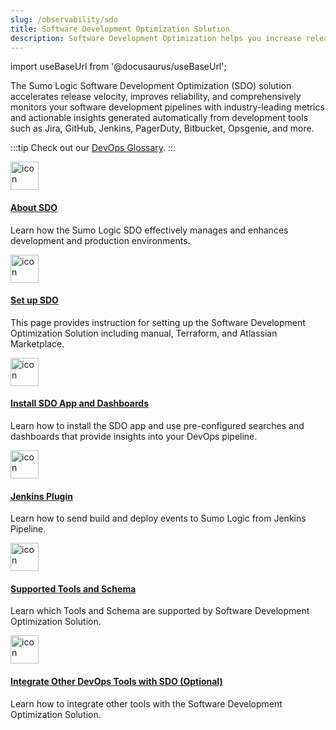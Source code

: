 ```yaml
---
slug: /observability/sdo
title: Software Development Optimization Solution
description: Software Development Optimization helps you increase release velocity, improve reliability, and comprehensively monitor your software development pipelines with actionable insights generated automatically from development tools such as Jira, GitHub, Jenkins, PagerDuty, Bitbucket, Opsgenie, and more.
---
```


import useBaseUrl from '@docusaurus/useBaseUrl';

The Sumo Logic Software Development Optimization (SDO) solution accelerates release velocity, improves reliability, and comprehensively monitors your software development pipelines with industry-leading metrics and actionable insights generated automatically from development tools such as Jira, GitHub, Jenkins, PagerDuty, Bitbucket, Opsgenie, and more.

:::tip
Check out our [DevOps Glossary](https://www.sumologic.com/glossary).
:::

<div className="box-wrapper" >
<div className="box smallbox card">
  <div className="container">
  <a href={useBaseUrl('/docs/observability/sdo/about-sdo')}><img src={useBaseUrl('img/icons/sdo.png')} alt="icon" width="45"/><h4>About SDO</h4></a>
  <p>Learn how the Sumo Logic SDO effectively manages and enhances development and production environments.</p>
  </div>
</div>
<div className="box smallbox card">
  <div className="container">
  <a href={useBaseUrl('/docs/observability/sdo/set-up-sdo')}><img src={useBaseUrl('img/icons/sdo.png')} alt="icon" width="45"/><h4>Set up SDO</h4></a>
  <p>This page provides instruction for setting up the Software Development Optimization Solution including manual, Terraform, and Atlassian Marketplace.</p>
  </div>
</div>
  <div className="box smallbox card">
    <div className="container">
    <a href={useBaseUrl('/docs/observability/sdo/install-sdo-app-view-dashboards')}><img src={useBaseUrl('img/icons/sdo.png')} alt="icon" width="45"/><h4>Install SDO App and Dashboards</h4></a>
    <p>Learn how to install the SDO app and use pre-configured searches and dashboards that provide insights into your DevOps pipeline.</p>
  </div>
</div>
<div className="box smallbox card">
  <div className="container">
  <a href={useBaseUrl('/docs/observability/sdo/jenkins-plugin-build-deploy-events')}><img src={useBaseUrl('img/icons/sdo.png')} alt="icon" width="45"/><h4>Jenkins Plugin</h4></a>
  <p>Learn how to send build and deploy events to Sumo Logic from Jenkins Pipeline.</p>
  </div>
</div>
<div className="box smallbox card">
  <div className="container">
  <a href={useBaseUrl('/docs/observability/sdo/supported-tools-schema')}><img src={useBaseUrl('img/icons/sdo.png')} alt="icon" width="45"/><h4>Supported Tools and Schema</h4></a>
  <p>Learn which Tools and Schema are supported by Software Development Optimization Solution.</p>
  </div>
  </div>
<div className="box smallbox card">
  <div className="container">
  <a href={useBaseUrl('/docs/observability/sdo/integrate-tools-with-sdo')}><img src={useBaseUrl('img/icons/sdo.png')} alt="icon" width="45"/><h4>Integrate Other DevOps Tools with SDO (Optional)</h4></a>
  <p>Learn how to integrate other tools with the Software Development Optimization Solution.</p>
  </div>
</div>
</div>
